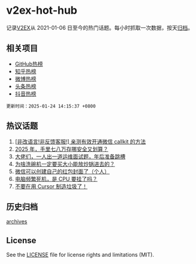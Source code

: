 # v2ex-hot-hub

 记录[V2EX](https://www.v2ex.com/)从 2021-01-06 日至今的热门话题。每小时抓取一次数据，按天[归档](archives)。
 
 ## 相关项目

- [GitHub热榜](https://github.com/lonnyzhang423/github-hot-hub)
- [知乎热榜](https://github.com/lonnyzhang423/zhihu-hot-hub)
- [微博热榜](https://github.com/lonnyzhang423/weibo-hot-hub)
- [头条热榜](https://github.com/lonnyzhang423/toutiao-hot-hub)
- [抖音热榜](https://github.com/lonnyzhang423/douyin-hot-hub)


 `更新时间：2025-01-24 14:15:37 +0800`

## 热议话题

1. [[非改语言!非反馈客服!] 亲测有效开通微信 callkit 的方法](https://www.v2ex.com/t/1107411)
1. [2025 年，手里七八万存哪安全又划算？](https://www.v2ex.com/t/1107363)
1. [大佬们，一人出一道运维面试题，年后准备跳槽](https://www.v2ex.com/t/1107485)
1. [为啥洗碗机一定要买大小能放炒锅进去的？](https://www.v2ex.com/t/1107522)
1. [微信可以创建自己的红包封面了（个人）](https://www.v2ex.com/t/1107475)
1. [电脑频繁死机，是 CPU 要挂了吗？](https://www.v2ex.com/t/1107332)
1. [不要在用 Cursor 制造垃圾了！](https://www.v2ex.com/t/1107536)

## 历史归档

[archives](archives)

## License

See the [LICENSE](LICENSE) file for license rights and limitations (MIT).
